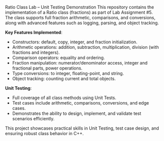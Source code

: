Ratio Class Lab – Unit Testing Demonstration
This repository contains the implementation of a Ratio class (fractions) as part of Lab Assignment #5. The class supports full fraction arithmetic, comparisons, and conversions, along with advanced features such as logging, parsing, and object tracking.

**Key Features Implemented**:
 - Constructors: default, copy, integer, and fraction initialization.
 - Arithmetic operations: addition, subtraction, multiplication, division (with fractions and integers).
 - Comparison operators: equality and ordering.
 - Fraction manipulation: numerator/denominator access, integer and fractional parts, power operations.
 - Type conversions: to integer, floating-point, and string.
 - Object tracking: counting current and total objects.

**Unit Testing**:
 - Full coverage of all class methods using Unit Tests.
 - Test cases include arithmetic, comparisons, conversions, and edge cases.
 - Demonstrates the ability to design, implement, and validate test scenarios efficiently.

This project showcases practical skills in Unit Testing, test case design, and ensuring robust class behavior in C++.
